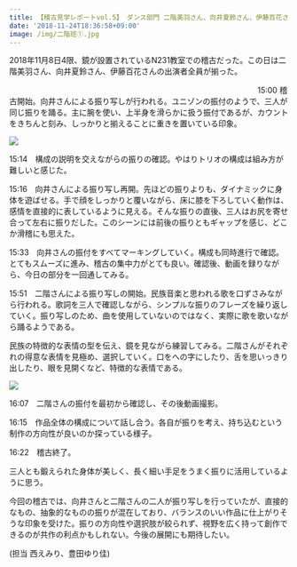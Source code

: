 ```yaml
---
title: 【稽古見学レポートvol.5】 ダンス部門 二階美羽さん、向井夏鈴さん、伊藤百花さん
date: '2018-11-24T18:36:58+09:00'
image: /img/二階班①.jpg
---
```

2018年11月8日4限、鏡が設置されているN231教室での稽古だった。この日は二階美羽さん、向井夏鈴さん、伊藤百花さんの出演者全員が揃った。 



　　　　　　　　　　　　　　　　　　　　　　　　　　　　　　　　15:00 稽古開始。向井さんによる振り写しが行われる。ユニゾンの振付のようで、三人が同じ振りを踊る。主に腕を使い、上半身を滑らかに扱う振付であるが、カウントをきちんと刻み、しっかりと揃えることに重きを置いている印象。

![](/img/二階班①.jpg)





15:14　構成の説明を交えながらの振りの確認。やはりトリオの構成は組み方が難しいと感じた。

 

15:16　向井さんによる振り写し再開。先ほどの振りよりも、ダイナミックに身体を遊ばせる。手で顔をしっかりと覆いながら、床に膝を下ろしていく動作は、感情を直接的に表しているように見える。そんな振りの直後、三人はお尻を寄せ合って左右に振りだした。このシーンには前後の振りともギャップを感じ、どこか滑稽にも思えた。

 

15:33　向井さんの振付をすべてマーキングしていく。構成も同時進行で確認。とてもスムーズに進み、稽古の集中力がとても良い。確認後、動画を録りながら、今日の部分を一回通してみる。

 

15:51　二階さんによる振り写しの開始。民族音楽と思われる歌を口ずさみながら行われる。歌詞を三人で確認しながら、シンプルな振りのフレーズを繰り返していく。振り写しのため、曲を使用していないのではなく、実際に歌を歌いながら踊るようである。



民族の特徴的な表情の型を伝え、鏡を見ながら練習してみる。二階さんがそれぞれの得意な表情を見極め、選択していく。口をへの字にしたり、舌を思いっきり出したり、眼を見開くなど、特徴的な表情である。

![](/img/二階班②.jpg)



16:07　二階さんの振付を最初から確認し、その後動画撮影。

 

16:15　作品全体の構成について話し合う。各自が振りを考え、持ち込むという制作の方向性が良いのか探っている様子。

 

16:22　稽古終了。

三人とも鍛えられた身体が美しく、長く細い手足をうまく振りに活用しているように思う。

今回の稽古では、向井さんと二階さんの二人が振り写しを行っていたが、直接的なもの、抽象的なものの振りが混在しており、バランスのいい作品に仕上がりそうな印象を受けた。振りの方向性や選択肢が絞られず、視野を広く持って創作できるのが共作の利点かもしれない。今後の展開にも期待したい。

(担当 西えみり、豊田ゆり佳)
